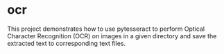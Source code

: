 # ocr
This project demonstrates how to use pytesseract to perform Optical Character Recognition (OCR) on images in a given directory and save the extracted text to corresponding text files.
